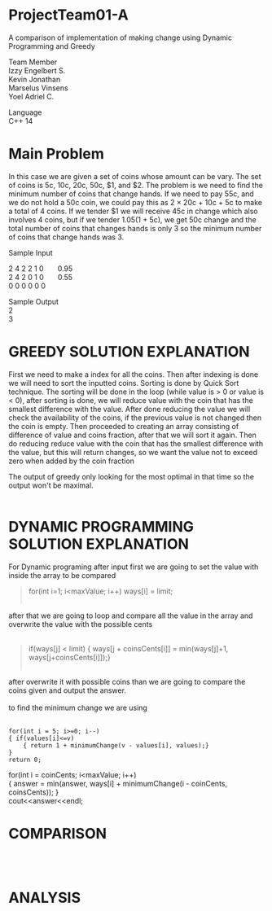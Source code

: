 # ProjectTeam01-A
A comparison of implementation of making change using Dynamic Programming and Greedy

Team Member <br>
Izzy Engelbert S. <br>
Kevin Jonathan <br>
Marselus Vinsens <br>
Yoel Adriel C. <br>

Language <br>
C++ 14 <br>

# Main Problem <br>

In this case we are given a set of coins whose amount can be vary. The set of coins is 5c, 10c, 20c, 50c, $1, and $2.
The problem is we need to find the minimum number of coins that change hands. If we need to pay 55c, and we do not hold
a 50c coin, we could pay this as 2 × 20c + 10c + 5c to make a total of 4 coins. If we tender $1 we will
receive 45c in change which also involves 4 coins, but if we tender $1.05 ($1 + 5c), we get 50c change
and the total number of coins that changes hands is only 3 so the minimum number of coins that change hands was 3.

Sample Input 

2 4 2 2 1 0  &nbsp;&nbsp; &nbsp;&nbsp; 0.95 <br>
2 4 2 0 1 0  &nbsp;&nbsp; &nbsp;&nbsp; 0.55 <br>
0 0 0 0 0 0 <br>

Sample Output <br>
2 <br>
3 <br>



# GREEDY SOLUTION EXPLANATION <br>

First we need to make a index for all the coins. Then after indexing is done we will need to sort the inputted coins. Sorting is done by Quick Sort technique. The sorting will be done in the loop (while value is > 0 or value is < 0), after sorting is done, we will reduce value with the coin that has the smallest difference with the value. After done reducing the value we will check the availability of the coins, if the previous value is not changed then the coin is empty. Then proceeded to creating an array consisting of difference of value and coins fraction, after that we will sort it again. Then do reducing reduce value with the coin that has the smallest difference with the value, but this will return changes, so we want the value not to exceed zero when added by the coin fraction

The output of greedy only looking for the most optimal in that time so the output won't be maximal.<br><br>



# DYNAMIC PROGRAMMING SOLUTION EXPLANATION <br>

For Dynamic programing after input first we are going  to set the value with inside the array to be compared <br>
> for(int i=1; i<maxValue; i++) ways[i] = limit; <br><br>

after that we are going to loop and compare all the value in the array and overwrite the value with the possible cents<br>
<br>   
> if(ways[j] < limit)
{ ways[j + coinsCents[i]] = min(ways[j]+1, ways[j+coinsCents[i]]);} <br><br>
 
 after overwrite it with possible coins than we are going to compare the coins given and output the answer. <br> <br>
 to find the minimum change we are using  <br> <br>
 
    for(int i = 5; i>=0; i--)
    { if(values[i]<=v)
        { return 1 + minimumChange(v - values[i], values);}
    }
    return 0;
 
 for(int i = coinCents; i<maxValue; i++) <br>
 { answer = min(answer, ways[i] + minimumChange(i - coinCents, coinsCents)); } <br> cout<<answer<<endl; <br>
 
# COMPARISON 
 <br>
 <br>
 
# ANALYSIS
 <br>
 <br>
